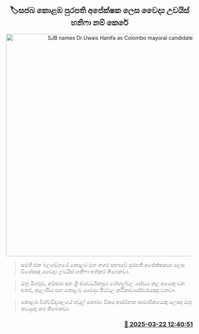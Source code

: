 <p align='center'><b><h2 align='center' title='SJB names Dr.Uwais Hanifa as Colombo mayoral candidate'>🏷සජබ කොළඹ පුරපති අපේක්ෂක ලෙස වෛද්‍ය උවයිස් හනිෆා නම් කෙ​රේ</h2></b></p>
<p align='center'><img src='https://helakuru.sgp1.cdn.digitaloceanspaces.com/esana/images/lib/uwais-hanifa-3989.jpg' width='600' alt='SJB names Dr.Uwais Hanifa as Colombo mayoral candidate'></p>

> සමගි ජන බලවේගයේ කොළඹ මහ නගර සභාවේ පුරපති අපේක්ෂකයා ලෙස විශේෂඥ වෛද්‍ය උවයිස් හනීෆා පත්කර තිබෙනවා.

> ඔහු මීගමුව, අම්පාර සහ ශ්‍රී ජයවර්ධනපුර රෝහල්වල සේවය කළ අයෙකු වන අතර, කැලණිය සහ කොළඹ වෛද්‍ය පීඨවල කථිකාචාර්යවරයකුද වනවා.

> කොළඹ විශ්වවිද්‍යාලයේ පවුල් සෞඛ්‍ය විෂය ආරම්භක සාමාජිකයෙකු ලෙසද ඔහු කටයුතු කර තිබෙනවා.



<h3 align='right'><a href='https://www.helakuru.lk/esana/p/108550/'>📅 2025-03-22 12:40:51</a></h3>
